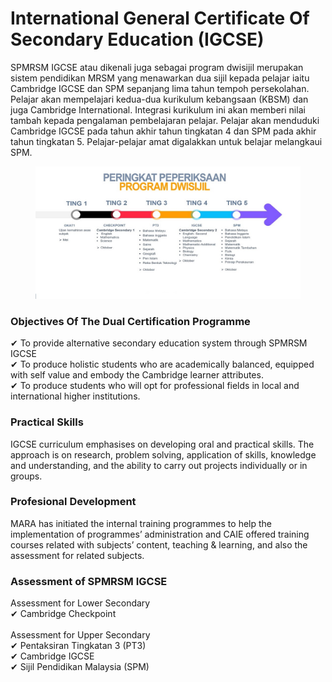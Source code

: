 # International General Certificate Of Secondary Education (IGCSE)

SPMRSM IGCSE atau dikenali juga sebagai program dwisijil merupakan sistem pendidikan MRSM yang menawarkan dua sijil kepada pelajar iaitu Cambridge IGCSE dan SPM sepanjang lima tahun tempoh persekolahan. Pelajar akan mempelajari kedua-dua kurikulum kebangsaan (KBSM) dan juga Cambridge International. Integrasi kurikulum ini akan memberi nilai tambah kepada pengalaman pembelajaran pelajar. Pelajar akan menduduki Cambridge IGCSE pada tahun akhir tahun tingkatan 4 dan SPM pada akhir tahun tingkatan 5. Pelajar-pelajar amat digalakkan untuk belajar melangkaui SPM.

<figure><img src="../../../.gitbook/assets/khas-igcse.jpeg" alt="" width="563"><figcaption></figcaption></figure>

### Objectives Of The Dual Certification Programme

✔ To provide alternative secondary education system through SPMRSM IGCSE\
✔ To produce holistic students who are academically balanced, equipped with self value and embody the Cambridge learner attributes.\
✔ To produce students who will opt for professional fields in local and international higher institutions.

### Practical Skills

IGCSE curriculum emphasises on developing oral and practical skills. The approach is on research, problem solving, application of skills, knowledge and understanding, and the ability to carry out projects individually or in groups.

### Profesional Development

MARA has initiated the internal training programmes to help the implementation of programmes’ administration and CAIE offered training courses related with subjects’ content, teaching & learning, and also the assessment for related subjects.

### Assessment of SPMRSM IGCSE

Assessment for Lower Secondary\
✔ Cambridge Checkpoint\
\
Assessment for Upper Secondary\
✔ Pentaksiran Tingkatan 3 (PT3)\
✔ Cambridge IGCSE\
✔ Sijil Pendidikan Malaysia (SPM)
